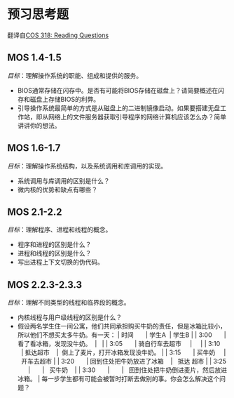 # 预习思考题
翻译自[COS 318: Reading Questions](http://www.cs.princeton.edu/courses/archive/fall08/cos318/reading/questions.html)
## MOS 1.4-1.5
*目标*：理解操作系统的职能、组成和提供的服务。
- BIOS通常存储在闪存中。是否有可能将BIOS存储在磁盘上？请简要概述在闪存和磁盘上存储BIOS的利弊。
- 引导操作系统最简单的方式是从磁盘上的二进制镜像启动。如果要搭建无盘工作站，即从网络上的文件服务器获取引导程序的网络计算机应该怎么办？简单讲讲你的想法。

## MOS 1.6-1.7
*目标*：理解操作系统结构，以及系统调用和库调用的实现。
- 系统调用与库调用的区别是什么？
- 微内核的优势和缺点有哪些？

## MOS 2.1-2.2
*目标*：理解程序、进程和线程的概念。
- 程序和进程的区别是什么？
- 进程和线程的区别是什么？
- 写出进程上下文切换的伪代码。

## MOS 2.2.3-2.3.3
*目标*：理解不同类型的线程和临界段的概念。
- 内核线程与用户级线程的区别是什么？
- 假设两名学生住一间公寓，他们共同承担购买牛奶的责任，但是冰箱比较小，所以他们不想买太多牛奶。有一天：
| 时间        | 学生A   |  学生B  |
| 3:00        | 看了看冰箱，发现没牛奶。   |   |
| 3:05        | 骑自行车去超市      |     |
| 3:10        | 抵达超市     |  倒上了麦片，打开冰箱发现没牛奶。  |
| 3:15        | 买牛奶      |   开车去超市 |
| 3:20        | 回到住处把牛奶放进了冰箱     |   抵达 超市  |
| 3:25        |       |   买牛奶    |
| 3:30        |       |   回到住处把牛奶倒进麦片，然后放进冰箱。  |
每一步学生都有可能会被暂时打断去做别的事。你会怎么解决这个问题？
